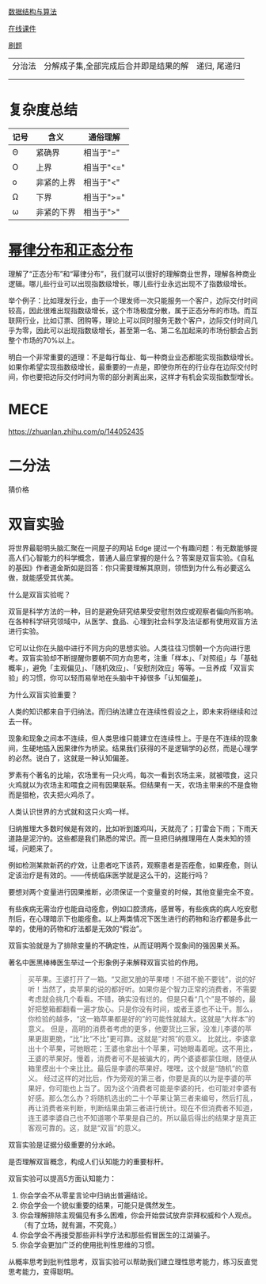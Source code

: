 [数据结构与算法](数据结构与算法)

[在线课件](https://mooc.study.163.com/learn/1000033001?tid=2403042013#/learn/content)



[刷题](https://www.yuque.com/realsky/anything/hx9n0s)



|        |                                       |              |
| ------ | ------------------------------------- | ------------ |
| 分治法 | 分解成子集,全部完成后合并即是结果的解 | 递归, 尾递归 |
|        |                                       |              |
|        |                                       |              |





# 复杂度总结



| 记号 | 含义       | 通俗理解   |
| ---- | ---------- | ---------- |
| Θ    | 紧确界     | 相当于"="  |
| O    | 上界       | 相当于"<=" |
| ο    | 非紧的上界 | 相当于"<"  |
| Ω    | 下界       | 相当于">=" |
| ω    | 非紧的下界 | 相当于">"  |



# [幂律分布和正态分布](http://www.4k8k.xyz/article/qq_37492806/107362709)

理解了“正态分布”和“幂律分布”，我们就可以很好的理解商业世界，理解各种商业逻辑。哪儿些行业可以出现指数级增长，哪儿些行业永远出现不了指数级增长。

举个例子：比如理发行业，由于一个理发师一次只能服务一个客户，边际交付时间较高，因此很难出现指数级增长，这个市场极度分散，属于正态分布的市场。而互联网行业，比如订票、团购等，理论上可以同时服务无数个客户，边际交付时间几乎为零，因此可以出现指数级增长，甚至第一名、第二名加起来的市场份额会占到整个市场的70%以上。

明白一个非常重要的道理：不是每行每业、每一种商业业态都能实现指数级增长。如果你希望实现指数级增长，最重要的一点是，即使你所在的行业存在边际交付时间，你也要把边际交付时间为零的部分剥离出来，这样才有机会实现指数型增长。



# MECE

https://zhuanlan.zhihu.com/p/144052435



# 二分法

猜价格

# 双盲实验

将世界最聪明头脑汇聚在一间屋子的网站 Edge 提过一个有趣问题：有无数能够提高人们心智能力的科学概念，普通人最应掌握的是什么？答案是双盲实验。《自私的基因》作者道金斯如是回答：你只需要理解其原则，领悟到为什么有必要这么做，就能感受其优美。

什么是双盲实验呢？

双盲是科学方法的一种，目的是避免研究结果受安慰剂效应或观察者偏向所影响。在各种科学研究领域中，从医学、食品、心理到社会科学及法证都有使用双盲方法进行实验。

它可以让你在头脑中进行不同方向的思想实验。人类往往习惯朝一个方向进行思考。双盲实验却不断提醒你要朝不同方向思考，注重「样本」、「对照组」与「基础概率」，避免「主观偏见」、「随机效应」、「安慰剂效应」等等。一旦养成「双盲实验」的习惯，你可以轻而易举地在头脑中干掉很多「认知偏差」。

为什么双盲实验重要？

人类的知识都来自于归纳法。而归纳法建立在连续性假设之上，即未来将继续和过去一样。

现象和现象之间本不连续，但人类思维只能建立在连续性上。于是在不连续的现象间，生硬地插入因果律作为桥梁。结果我们获得的不是逻辑学的必然，而是心理学的必然。说白了，这就是一种认知偏差。

罗素有个著名的比喻，农场里有一只火鸡，每次一看到农场主来，就被喂食，这只火鸡就以为农场主和喂食之间有因果联系。但结果有一天，农场主带来的不是食物而是猎枪，农夫把火鸡杀了。

人类认识世界的方式就和这只火鸡一样。

归纳推理大多数时候是有效的，比如听到雄鸡叫，天就亮了；打雷会下雨；下雨天道路是泥泞的。这些都是我们熟悉的常识。而一旦把归纳推理用在人类未知的领域，问题来了。

例如检测某款新药的疗效，让患者吃下该药，观察患者是否痊愈，如果痊愈，则认定该治疗是有效的。——传统临床医学就是这么干的，这能行吗？

要想对两个变量进行因果推断，必须保证一个变量变的时候，其他变量完全不变。

有些疾病无需治疗也能自动痊愈，例如口腔溃疡，感冒等，有些疾病的病人吃安慰剂后，在心理暗示下也能痊愈。以上两类情况下医生进行的药物和治疗都是多此一举的，使用的药物和疗法都是无效的“假治”。

双盲实验就是为了排除变量的不确定性，从而证明两个现象间的强因果关系。

著名中医黑棒棒医生举过一个形象例子来解释双盲实验的作用。

> 买苹果。王婆打开了一箱。“又甜又脆的苹果喽！不甜不脆不要钱”，说的好听！当然了，卖苹果的说的都好听。如果你是个智力正常的消费者，不需要考虑就会挑几个看看。不错，确实没有烂的。但是只看“几个”是不够的，最好把整箱都翻看一遍才放心。只是你没有时间，或者王婆也不让干。那么，你检验的越多，“这一箱苹果都是好的”的可能性就越大。这就是“大样本”的意义。
> 但是，高明的消费者考虑的更多，他要货比三家，没准儿李婆的苹果更甜更脆，“比”比“不比”更可靠。这就是“对照”的意义。
> 比就比，李婆拿出十个苹果，可她眼花；王婆也拿出十个苹果，可她眼毒着呢。这不用比，王婆的苹果好。慢着，消费者可不是被骗大的，两个婆婆都蒙住眼，随便从箱里摸出十个来比比。最后是李婆的苹果好。嘿嘿，这个就是“随机”的意义。
> 经过这样的对比后，作为旁观的第三者，你要是真的以为是李婆的苹果好，你可能也上当了。因为这个消费者可能是李婆的托，也可能对李婆有好感。那么怎么办？将随机选出的二十个苹果让第三者来编号，然后打乱，再让消费者来判断，判断结果由第三者进行统计。现在不但消费者不知道，连王婆李婆自己也不知道哪个苹果是自己的。所以最后得出的结果才是真正客观可靠的。这，就是“双盲”的意义。

双盲实验是证据分级重要的分水岭。

是否理解双盲概念，构成人们认知能力的重要标杆。

双盲实验可以提高5方面认知能力：

1. 你会学会不从零星言论中归纳出普遍结论。
2. 你会学会一个貌似重要的结果，可能只是偶然发生。
3. 你会理解排除主观偏见有多么困难，你会开始尝试放弃崇拜权威和个人观点。（有了立场，就有漏，不究竟。）
4. 你会学会不再接受那些非科学疗法和那些假冒医生的江湖骗子。
5. 你会学会更加广泛的使用批判性思维的习惯。

从概率思考到批判性思考，双盲实验可以帮助我们建立理性思考能力，练习反直觉思考能力，变得聪明。
